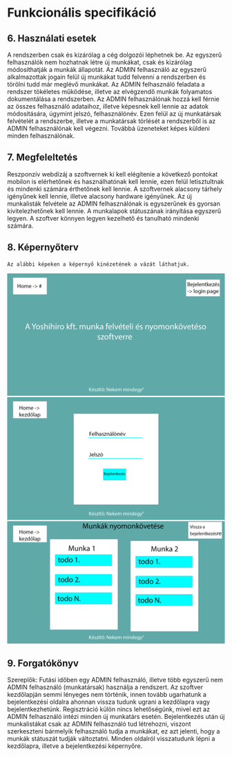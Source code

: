 # Funkcionális specifikáció


## 6. Használati esetek
A rendszerben csak és kizárólag a cég dolgozói léphetnek be.  Az egyszerű felhasználók nem hozhatnak létre új munkákat, csak és kizárólag módosíthatják a munkák állapotát. Az ADMIN felhasználó az egyszerű alkalmazottak jogain felül új munkákat tudd felvenni a rendszerben és törölni tudd már meglévő munkákat. Az ADMIN felhasználó feladata a rendszer tökéletes működése, illetve az elvégzendő munkák folyamatos dokumentálása a rendszerben. Az ADMIN felhasználónak hozzá kell férnie az összes felhasználó adataihoz, illetve képesnek kell lennie az adatok módosítására, úgymint jelszó, felhasználónév. Ezen felül az új munkatársak felvételét a rendszerbe, illetve a munkatársak törlését a rendszerből is az ADMIN felhasználónak kell végezni. Továbbá üzeneteket képes küldeni minden felhasználónak.

## 7. Megfeleltetés
Reszponzív webdízáj a szoftvernek ki kell elégítenie a következő pontokat mobilon is elérhetőnek és használhatónak kell lennie, ezen felül letisztultnak és mindenki számára érthetőnek kell lennie.  A szoftvernek alacsony tárhely igényűnek kell lennie, illetve alacsony hardware igényűnek. Az új munkalisták felvétele az ADMIN felhasználónak is egyszerűnek és gyorsan kivitelezhetőnek kell lennie. A munkalapok státuszának irányítása egyszerű legyen. A szoftver könnyen legyen kezelhető és tanulható mindenki számára.

## 8. Képernyőterv
    Az alábbi képeken a képernyő kinézetének a vázát láthatjuk.
![](index.png)
![](login.png)
![](main.png)


## 9.  Forgatókönyv
Szereplők: Futási időben egy ADMIN felhasználó, illetve több egyszerű nem ADMIN felhasználó (munkatársak) használja a rendszert. Az szoftver kezdőlapján semmi lényeges nem történik, innen tovább ugarhatunk a bejelentkezési oldalra ahonnan vissza tudunk ugrani a kezdőlapra vagy bejelentkezhetünk. Regisztráció külön nincs lehetőségünk, mivel ezt az ADMIN felhasználó intézi minden új munkatárs esetén. Bejelentkezés után új munkalistákat csak az ADMIN felhasználó tud létrehozni, viszont szerkeszteni bármelyik felhasználó tudja a munkákat, ez azt jelenti, hogy a munkák státuszát tudják változtatni. Minden oldalról visszatudunk lépni a kezdőlapra, illetve a bejelentkezési képernyőre. 
